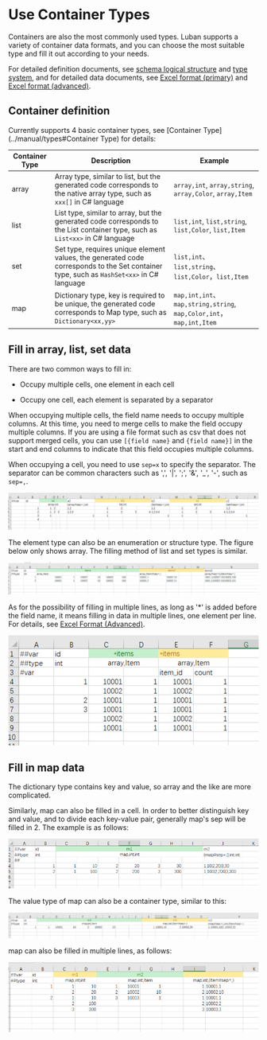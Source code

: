 # Use Container Types

Containers are also the most commonly used types. Luban supports a variety of container data formats, and you can choose the most suitable type and fill it out according to your needs.

For detailed definition documents, see [schema logical structure](../manual/schema) and [type system](../manual/types), and for detailed data documents, see [Excel format (primary)](../manual/excel) and [Excel format (advanced)](../manual/exceladvanced).

## Container definition

Currently supports 4 basic container types, see [Container Type](../manual/types#Container Type) for details:

|Container Type|Description|Example|
|-|-|-|
|array|Array type, similar to list, but the generated code corresponds to the native array type, such as `xxx[]` in C# language| `array,int`, `array,string`, `array,Color`, `array,Item`|
|list|List type, similar to array, but the generated code corresponds to the List container type, such as `List<xx>` in C# language| `list,int`, `list,string`, `list,Color`, `list,Item`|
|set|Set type, requires unique element values, the generated code corresponds to the Set container type, such as `HashSet<xx>` in C# language| `list,int`、`list,string`、`list,Color`，`list,Item`|
|map|Dictionary type, key is required to be unique, the generated code corresponds to Map type, such as `Dictionary<xx,yy>`|`map,int,int`、`map,string,string`, `map,Color,int`，`map,int,Item`| in C# language

## Fill in array, list, set data

There are two common ways to fill in:

- Occupy multiple cells, one element in each cell

- Occupy one cell, each element is separated by a separator

When occupying multiple cells, the field name needs to occupy multiple columns. At this time, you need to merge cells to make the field occupy multiple columns. If you are using a file format such as csv that does not support merged cells, you can use `[{field name}` and `{field name}]` in the start and end columns to indicate that this field occupies multiple columns.

When occupying a cell, you need to use `sep=x` to specify the separator. The separator can be common characters such as ',', '|', ';', '&', '_', '-', such as `sep=,`.

![item](/img/use_list.jpg)

The element type can also be an enumeration or structure type. The figure below only shows array. The filling method of list and set types is similar.

![item](/img/use_list2.jpg)

As for the possibility of filling in multiple lines, as long as '*' is added before the field name, it means filling in data in multiple lines, one element per line. For details, see [Excel Format (Advanced)](../manual/exceladvanced).

![item](/img/use_list3.jpg)

## Fill in map data

The dictionary type contains key and value, so array and the like are more complicated.

Similarly, map can also be filled in a cell. In order to better distinguish key and value, and to divide each key-value pair, generally map's sep will be filled in 2. The example is as follows:

![item](/img/use_map.jpg)

The value type of map can also be a container type, similar to this:

![item](/img/use_map2.jpg)

map can also be filled in multiple lines, as follows:

![item](/img/use_map3.jpg)

